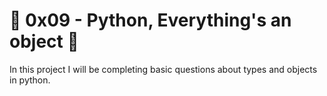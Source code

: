 # :shell: 0x09 - Python, Everything's an object :shell:

In this project I will be completing basic questions about types and objects in python.

